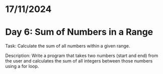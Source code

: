 
 # 17/11/2024
 # Day 6: Sum of Numbers in a Range
 
Task: Calculate the sum of all numbers within a given range.

Description: Write a program that takes two numbers (start and end) from the user and calculates the sum of all integers between those numbers using a for loop.
